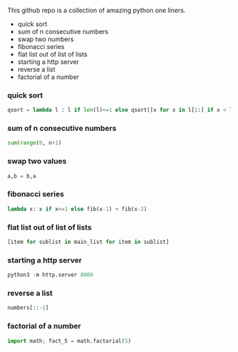This github repo is a collection of amazing python one liners.

* quick sort
* sum of n consecutive numbers
* swap two numbers
* fibonacci series
* flat list out of list of lists
* starting a http server
* reverse a list
* factorial of a number


### quick sort
```python
qsort = lambda l : l if len(l)<=1 else qsort([x for x in l[1:] if x < l[0]]) + [l[0]] + qsort([x for x in l[1:] if x >= l[0]])
```

### sum of n consecutive numbers
```python
sum(range(0, n+1)
```

### swap two values
```python
a,b = b,a
```

### fibonacci series
```python
lambda x: x if x<=1 else fib(x-1) + fib(x-2)
```

### flat list out of list of lists
``` python
[item for sublist in main_list for item in sublist]
```

### starting a http server
```python
python3 -m http.server 8000
```

### reverse a list
```python
numbers[::-1]
```

### factorial of a number
```python
import math; fact_5 = math.factorial(5)
```
